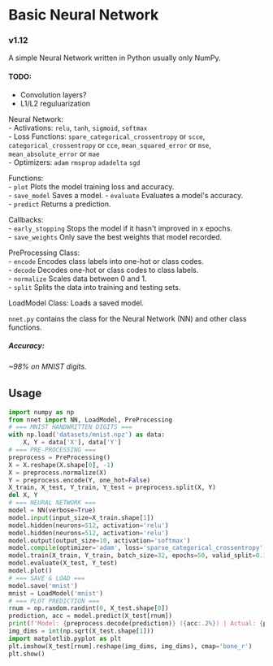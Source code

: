 # Basic Neural Network

### v1.12

A simple Neural Network written in Python usually only NumPy.

#### TODO:

- Convolution layers?
- L1/L2 reguluarization

Neural Network:  
    - Activations: `relu`, `tanh`, `sigmoid`, `softmax`  
    - Loss Functions: `spare_categorical_crossentropy` or `scce`, `categorical_crossentropy` or `cce`, `mean_squared_error` or `mse`, `mean_absolute_error` or `mae`  
    - Optimizers: `adam` `rmsprop` `adadelta` `sgd`  

Functions:  
    - `plot` Plots the model training loss and accuracy.  
    - `save_model` Saves a model.
    - `evaluate` Evaluates a model's accuracy.  
    - `predict` Returns a prediction.
    
Callbacks:  
    - `early_stopping` Stops the model if it hasn't improved in x epochs.  
    - `save_weights` Only save the best weights that model recorded.  

PreProcessing Class:  
    - `encode` Encodes class labels into one-hot or class codes.  
    - `decode` Decodes one-hot or class codes to class labels.  
    - `normalize` Scales data between 0 and 1.  
    - `split` Splits the data into training and testing sets.  
  
LoadModel Class: Loads a saved model.  

`nnet.py` contains the class for the Neural Network (NN) and other class functions.

##### Accuracy:  
###### ~98% on MNIST digits.

## Usage

```python
import numpy as np
from nnet import NN, LoadModel, PreProcessing
# === MNIST HANDWRITTEN DIGITS ===
with np.load('datasets/mnist.npz') as data:
    X, Y = data['X'], data['Y']
# === PRE-PROCESSING ===
preprocess = PreProcessing()
X = X.reshape(X.shape[0], -1)
X = preprocess.normalize(X)
Y = preprocess.encode(Y, one_hot=False)
X_train, X_test, Y_train, Y_test = preprocess.split(X, Y)
del X, Y
# === NEURAL NETWORK ===
model = NN(verbose=True)
model.input(input_size=X_train.shape[1])
model.hidden(neurons=512, activation='relu')
model.hidden(neurons=512, activation='relu')
model.output(output_size=10, activation='softmax')
model.compile(optimizer='adam', loss='sparse_categorical_crossentropy', learn_rate=0.1)
model.train(X_train, Y_train, batch_size=32, epochs=50, valid_split=0.1, early_stopping=3, save_weights=True)
model.evaluate(X_test, Y_test)
model.plot()
# === SAVE & LOAD ===
model.save('mnist')
mnist = LoadModel('mnist')
# === PLOT PREDICTION ===
rnum = np.random.randint(0, X_test.shape[0])
prediction, acc = model.predict(X_test[rnum])
print(f'Model: {preprocess.decode(prediction)} ({acc:.2%}) | Actual: {preprocess.decode(Y_test[rnum])}')
img_dims = int(np.sqrt(X_test.shape[1]))
import matplotlib.pyplot as plt
plt.imshow(X_test[rnum].reshape(img_dims, img_dims), cmap='bone_r')
plt.show()
